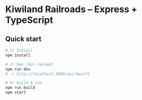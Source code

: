 # Kiwiland Railroads – Express + TypeScript

## Quick start

```bash
# 1) Install
npm install

# 2) Dev (hot-reload)
npm run dev
# -> http://localhost:3000/api/health

# Or build & run
npm run build
npm start
